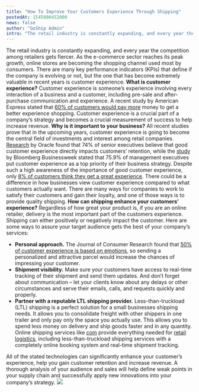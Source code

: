 ```yaml
---
title: "How To Improve Your Customers Experience Through Shipping"
postedAt: 1545800452000
news: false
author: "GoShip Admin"
intro: "The retail industry is constantly expanding, and every year the competition among retailers gets fiercer. As the e-commerce sector reaches its peak growth, online stores are becoming the shopping channel used most by consumers. There are many key performance indicators (KPIs) that define if the company is evolving or not, but the one that has become extremely valuable in recent years is customer experience. What is customer experience? Customer experience is someone’s experience involving every interaction "
---
```

The retail industry is constantly expanding, and every year the competition among retailers gets fiercer. As the e-commerce sector reaches its peak growth, online stores are becoming the shopping channel used most by consumers. There are many key performance indicators (KPIs) that define if the company is evolving or not, but the one that has become extremely valuable in recent years is customer experience. **What is customer experience?** Customer experience is someone’s experience involving every interaction of a business and a customer, including pre-sale and after-purchase communication and experience. A recent study by American Express stated that [60% of customers would pay more](https://www.superoffice.com/blog/what-customers-want-you-to-know-about-them/) money to get a better experience shopping. Customer experience is a crucial part of a company’s strategy and becomes a crucial measurement of success to help increase revenue. **Why is it important to your business?** All recent studies prove that in the upcoming years, customer experience is going to become the central field of investments and interest among retail companies. [Research](http://www.oracle.com/us/corporate/press/1903222) by Oracle found that 74% of senior executives believe that good customer experience directly impacts customers’ retention, while the [study](https://blogs.sap.com/2011/10/28/the-customer-experience-edge/) by Bloomberg Businessweek stated that 75.9% of management executives put customer experience as a top priority of their business strategy. Despite such a high awareness of the importance of good customer experience, only [8% of customers think they get a great experience](http://bain.com/bainweb/pdfs/cms/hotTopics/closingdeliverygap.pdf). There could be a difference in how businesses view customer experience compared to what customers actually want. There are many ways for companies to work to satisfy their customers and gain their loyalty, and one of those ways is to provide quality shipping. **How can shipping enhance your customers’ experience?** Regardless of how great your product is, if you are an online retailer, delivery is the most important part of the customers experience. Shipping can either positively or negatively impact the customer. Here are some ways to assure your target audience gets the best of your company’s services:

*   **Personal approach.** The Journal of Consumer Research found that [50% of customer experience is based on emotions](http://www.ejcr.org/), so sending a personalized and attractive parcel would increase the chances of impressing your customer.
*   **Shipment visibility.** Make sure your customers have access to real-time tracking of their shipment and send them updates. And don’t forget about communication – let your clients know about any delays or other circumstances and serve their emails, calls, and requests quickly and properly.
*   **Partner with a reputable LTL shipping provider.** Less-than-truckload (LTL) shipping is a perfect solution for a small businesses shipping needs. It allows you to consolidate freight with other shippers in one trailer and only pay only the space you actually use. This allows you to spend less money on delivery and ship goods faster and in any quantity. Online shipping services like [com](https://www.goship.com/) provide everything needed for [retail logistics](https://www.goship.com/shipping-services/ltl-shipping-for-retail-logistics/), including less-than-truckload shipping services with a completely online booking system and real-time shipment tracking.

All of the stated technologies can significantly enhance your customer’s experience, help you gain customer retention and increase revenue. A thorough analysis of your audience and sales will help define weak points in your supply chain and successfully apply new innovations into your company’s strategy. [![](https://www.goship.com/wp-content/uploads/2021/02/1ace89b4-fe28-40ff-a2a7-4cddc60fc9ec.png)](https://www.goship.com/)
